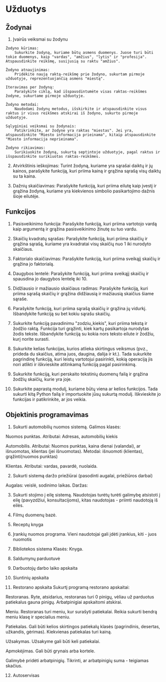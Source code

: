 # Užduotys

## Žodynai

   1. Įvairūs veiksmai su žodynu

    Žodyno kūrimas:
        Sukurkite žodyną, kuriame būtų asmens duomenys. Juose turi būti tokie duomenys, kaip "vardas", "amžius", "lytis" ir "profesija". Atspausdinkite reikšmę, susijusią su raktu "amžius".

    Žodyno atnaujinimas:
        Pridėkite naują raktą-reikšmę prie žodyno, sukurtam pirmoje užduotyje, reprezentuojančią asmens "miestą".

    Iteravimas per žodyną:
        Parašykite ciklą, kad išspausdintumėte visas raktas-reikšmes žodyne, sukurtame pirmoje užduotyje.

    Žodyno metodai:
        Naudodami žodynų metodus, išskirkite ir atspausdinkite visus raktus ir visus reikšmes atskirai iš žodyno, sukurto pirmoje užduotyje.

    Sąlyginiai veiksmai su žodynais:
        Patikrinkite, ar žodyne yra raktas "miestas". Jei yra, atspausdinkite "Miesto informacija prieinama", kitaip atspausdinkite "Miesto informacija neprieinama".

    Žodyno rikiavimas:
        Surikiuokite žodyną, sukurtą septintoje užduotyje, pagal raktus ir išspausdinkite surikiuotas raktas-reikšmes.

   2. Atvirkštinis ieškojimas:
        Turint žodyną, kuriame yra sąrašai daiktų ir jų kainos, parašykite funkciją, kuri priima kainą ir grąžina sąrašą visų daiktų su ta kaina.

   3. Dažnių skaičiavimas:
        Parašykite funkciją, kuri priima eilutę kaip įvestį ir grąžina žodyną, kuriame yra kiekvienos simbolio pasikartojimo dažnis šioje eilutėje.

## Funkcijos
   
   1. Pasisveikinimo funkcija:
   Parašykite funkciją, kuri priima vartotojo vardą kaip argumentą ir grąžina pasisveikinimo žinutę su tuo vardu.

   2. Skaičių kvadratų sąrašas:
   Parašykite funkciją, kuri priima skaičių ir grąžina sąrašą, kuriame yra kvadratai visų skaičių nuo 1 iki nurodyto skaičiaus.
   
   3. Faktorialo skaičiavimas:
   Parašykite funkciją, kuri priima sveikąjį skaičių ir grąžina jo faktorialą.
   
   4. Daugybos lentelė:
   Parašykite funkciją, kuri priima sveikąjį skaičių ir spausdina jo daugybos lentelę iki 10.
   
   5. Didžiausio ir mažiausio skaičiaus radimas:
   Parašykite funkciją, kuri priima sąrašą skaičių ir grąžina didžiausią ir mažiausią skaičius šiame sąraše.

   6. Parašykite funkciją, kuri priima sąrašą skaičių ir grąžina jų vidurkį. Išbandykite funkciją su bet kokiu sąrašu skaičių.

   7. Sukurkite funkciją pavadinimu "zodziu_kiekis", kuri priima tekstą ir žodžio raktą. Funkcija turi grąžinti, kiek kartų pasikartoja nurodytas žodis tekste. Išbandykite funkciją su kokia nors teksto eilute ir žodžiu, kurį norite surasti.

   8. Sukurkite kelias funkcijas, kurios atlieka skirtingus veiksmus (pvz., prideda du skaičius, atima juos, daugina, dalija ir kt.). Tada sukurkite pagrindinę funkciją, kuri leistų vartotojui pasirinkti, kokią operaciją jis nori atlikti ir iškvieskite atitinkamą funkciją pagal pasirinkimą.
   9. Sukurkite funkciją, kuri perskaito tekstinių duomenų failą ir grąžina žodžių skaičių, kurie yra joje.
   10. Sukurkite paprastą modulį, kuriame būtų viena ar kelios funkcijos. Tada sukurti kitą Python failą ir importuokite jūsų sukurtą modulį. Iškvieskite jo funkcijas ir patikrinkite, ar jos veikia.


## Objektinis programavimas


1. Sukurti automobilių nuomos sistemą. Galimos klasės: 

Nuomos punktas. Atributai: Adresas, automobilių kiekis

Automobilis. Atributai: Nuomos punktas, kaina dienai (valandai), ar išnuomotas, klientas (jei išnuomotas). Metodai: išnuomoti (klientas), grąžinti(nuomos punktas)

Klientas. Atributai: vardas, pavardė, nuolaida.


2. Sukurti sistemą daržo priežiūrai (pasodinti augalai, priežiūros darbai)
   
Augalas: veislė, sodinimo laikas.
Daržas: 
   

3. Sukurti stojimo į eilę sistemą. Naudotojas turėtų turėti galimybę atsistoti į eilę (pavyzdžiui, konsultacijoms), kitas naudotojas - priimti naudotoją iš eilės.

4. Filmų duomenų bazė. 

5. Receptų knyga

6. Įrankių nuomos programa. Vieni naudotojai gali įdėti įrankius, kiti - juos nuomotis

7. Bibliotekos sistema
   Klasės:
   Knyga.

8. Saldumynų parduotuvė

9. Darbuotojų darbo laiko apskaita

10. Siuntinių apskaita

11. Restorano apskaita
Sukurtį programą restorano apskaitai:

Restoranas. Ryte, atsidarius, restoranas turi 0 pinigų, vėliau už parduotus patiekalus gauna pinigų. Arbatpinigiai apskaitomi atskirai.

Meniu. Restoranas turi meniu, kur surašyti patiekalai. Reikia sukurti bendrą meniu klasę ir specialius meniu.

Patiekalas. Gali būti kelios skirtingos patiekalų klasės (pagrindinis, desertas, užkandis, gėrimas). Kiekvienas patiekalas turi kainą.

Užsakymas. Užsakyme gali būti keli patiekalai.

Apmokėjimas. Gali būti grynais arba kortele. 

Galimybė pridėti arbatpinigių. Tikrinti, ar arbatpinigių suma - teigiamas skačius.


12. Autoservisas 


